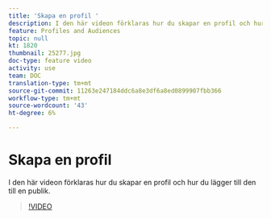 ```yaml
---
title: 'Skapa en profil '
description: I den här videon förklaras hur du skapar en profil och hur du lägger till den till en målgrupp i Adobe Campaign Standard (ACS)
feature: Profiles and Audiences
topic: null
kt: 1820
thumbnail: 25277.jpg
doc-type: feature video
activity: use
team: DOC
translation-type: tm+mt
source-git-commit: 11263e247184ddc6a8e3df6a8ed0899907fbb366
workflow-type: tm+mt
source-wordcount: '43'
ht-degree: 6%

---
```



# Skapa en profil

I den här videon förklaras hur du skapar en profil och hur du lägger till den till en publik.

>[!VIDEO](https://video.tv.adobe.com/v/25277/?quality=12)
